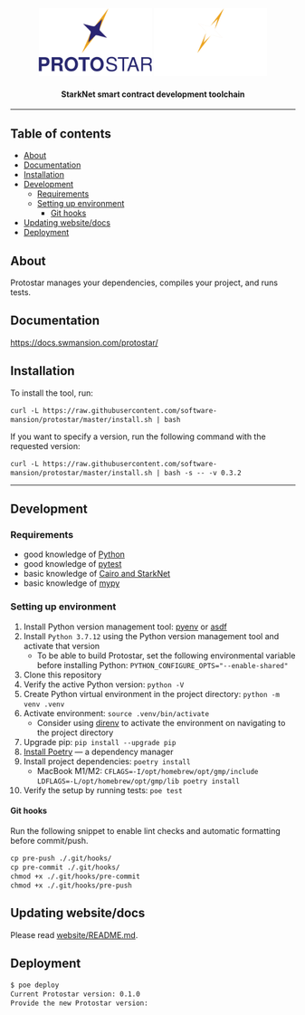 <div align="center">
  <img src="./readme/protostar-logo--dark.svg#gh-light-mode-only" width=200 alt="protostar-logo" />
  <img src="./readme/protostar-logo--light.svg#gh-dark-mode-only" width=200 alt="protostar-logo" />

  <h4>StarkNet smart contract development toolchain</h4>

</div>

---

## Table of contents <!-- omit in toc -->
- [About](#about)
- [Documentation](#documentation)
- [Installation](#installation)
- [Development](#development)
  - [Requirements](#requirements)
  - [Setting up environment](#setting-up-environment)
    - [Git hooks](#git-hooks)
- [Updating website/docs](#updating-websitedocs)
- [Deployment](#deployment)



## About
Protostar manages your dependencies, compiles your project, and runs tests.

## Documentation
https://docs.swmansion.com/protostar/

## Installation

To install the tool, run:

```shell
curl -L https://raw.githubusercontent.com/software-mansion/protostar/master/install.sh | bash
```

If you want to specify a version, run the following command with the requested version:

```console
curl -L https://raw.githubusercontent.com/software-mansion/protostar/master/install.sh | bash -s -- -v 0.3.2
```

---

## Development

### Requirements
- good knowledge of [Python](https://www.python.org/)
- good knowledge of [pytest](https://docs.pytest.org/en/7.1.x/)
- basic knowledge of [Cairo and StarkNet](https://www.cairo-lang.org/docs/index.html)
- basic knowledge of [mypy](https://mypy.readthedocs.io/en/stable/getting_started.html)


### Setting up environment

1. Install Python version management tool: [pyenv](https://github.com/pyenv/pyenv) or [asdf](https://github.com/asdf-vm/asdf)
1. Install `Python 3.7.12` using the Python version management tool and activate that version
   - To be able to build Protostar, set the following environmental variable before installing Python: `PYTHON_CONFIGURE_OPTS="--enable-shared"`
1. Clone this repository
1. Verify the active Python version: `python -V`
1. Create Python virtual environment in the project directory: `python -m venv .venv`
1. Activate environment: `source .venv/bin/activate`
    - Consider using [direnv](https://direnv.net/) to activate the environment on navigating to the project directory
1. Upgrade pip: `pip install --upgrade pip`
1. [Install Poetry](https://python-poetry.org/docs/#installation) — a dependency manager
1. Install project dependencies: `poetry install`
    - MacBook M1/M2: `CFLAGS=-I/opt/homebrew/opt/gmp/include LDFLAGS=-L/opt/homebrew/opt/gmp/lib poetry install`
1. Verify the setup by running tests: `poe test`


#### Git hooks

Run the following snippet to enable lint checks and automatic formatting before commit/push.

```shell
cp pre-push ./.git/hooks/
cp pre-commit ./.git/hooks/
chmod +x ./.git/hooks/pre-commit
chmod +x ./.git/hooks/pre-push
```

## Updating website/docs
Please read [website/README.md](./website/README.md).

## Deployment
```
$ poe deploy
Current Protostar version: 0.1.0
Provide the new Protostar version:
```
